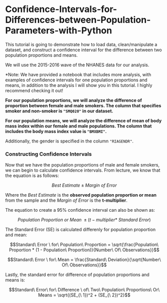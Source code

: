 # Confidence-Intervals-for-Differences-between-Population-Parameters-with-Python




This tutorial is going to demonstrate how to load data, clean/manipulate a dataset, and construct a confidence interval for the difference between two population proportions and means.

We will use the 2015-2016 wave of the NHANES data for our analysis.

*Note: We have provided a notebook that includes more analysis, with examples of confidence intervals for one population proportions and means, in addition to the analysis I will show you in this tutorial.  I highly recommend checking it out!

__For our population proportions, we will analyze the difference of proportion between female and male smokers.  The column that specifies smoker and non-smoker is `"SMQ020"` in our dataset.__

__For our population means, we will analyze the difference of mean of body mass index within our female and male populations.  The column that includes the body mass index value is `"BMXBMI"`.__

Additionally, the gender is specified in the column `"RIAGENDR"`.



### Constructing Confidence Intervals

Now that we have the population proportions of male and female smokers, we can begin to calculate confidence intervals.  From lecture, we know that the equation is as follows:

$$Best\ Estimate \pm Margin\ of\ Error$$

Where the *Best Estimate* is the **observed population proportion or mean** from the sample and the *Margin of Error* is the **t-multiplier**.

The equation to create a 95% confidence interval can also be shown as:

$$Population\ Proportion\ or\ Mean\ \pm (t-multiplier *\ Standard\ Error)$$

The Standard Error (SE) is calculated differenly for population proportion and mean:

$$Standard\ Error \ for\ Population\ Proportion = \sqrt{\frac{Population\ Proportion * (1 - Population\ Proportion)}{Number\ Of\ Observations}}$$

$$Standard\ Error \ for\ Mean = \frac{Standard\ Deviation}{\sqrt{Number\ Of\ Observations}}$$

Lastly, the standard error for difference of population proportions and means is:

$$Standard\ Error\ for\ Difference \ of\ Two\ Population\ Proportions\ Or\ Means = \sqrt{(SE_{\ 1})^2 + (SE_{\ 2})^2}$$
